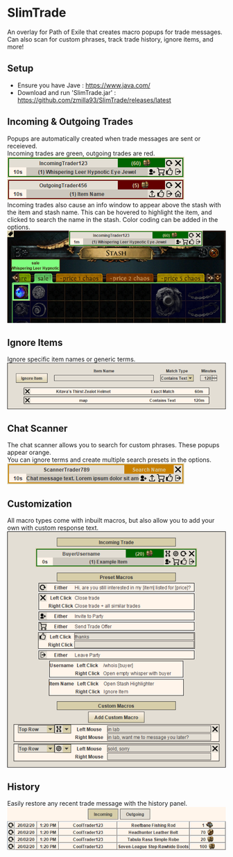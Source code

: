 # SlimTrade
An overlay for Path of Exile that creates macro popups for trade messages. Can also scan for custom phrases, track trade history, ignore items, and more!<br>

## Setup
- Ensure you have Jave : https://www.java.com/<br>
- Download and run 'SlimTrade.jar' : https://github.com/zmilla93/SlimTrade/releases/latest<br>

## Incoming & Outgoing Trades
Popups are automatically created when trade messages are sent or receieved.<br>
Incoming trades are green, outgoing trades are red.<br>
![](/src/main/resources/images/incoming-trade.png)<br>
![](/src/main/resources/images/outgoing-trade.png)<br>
Incoming trades also cause an info window to appear above the stash with the item and stash name. This can be hovered to highlight the item, and clicked to search the name in the stash. Color coding can be added in the options.<br>
![](/src/main/resources/images/stash.png)<br>

## Ignore Items
Ignore specific item names or generic terms.<br>
![](/src/main/resources/images/ignore.png)<br>

## Chat Scanner
The chat scanner allows you to search for custom phrases. These popups appear orange.<br>
You can ignore terms and create multiple search presets in the options.<br>
![](/src/main/resources/images/scanner-message.png)<br>

## Customization
All macro types come with inbuilt macros, but also allow you to add your own with custom response text.<br>
![](/src/main/resources/images/macro-customizer.png)<br>

## History
Easily restore any recent trade message with the history panel.<br>
![](/src/main/resources/images/history.png)<br>

